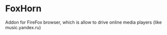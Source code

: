 # FoxHorn 

Addon for FireFox browser, which is allow to drive online media players (like music.yandex.ru)

